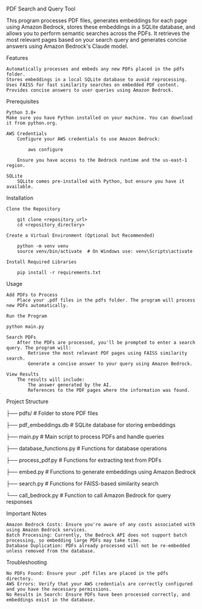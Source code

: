 PDF Search and Query Tool

This program processes PDF files, generates embeddings for each page using Amazon Bedrock, 
stores these embeddings in a SQLite database, and allows you to perform semantic searches across the PDFs. 
It retrieves the most relevant pages based on your search query and generates concise answers using Amazon Bedrock's Claude model.

Features

    Automatically processes and embeds any new PDFs placed in the pdfs folder.
    Stores embeddings in a local SQLite database to avoid reprocessing.
    Uses FAISS for fast similarity searches on embedded PDF content.
    Provides concise answers to user queries using Amazon Bedrock.

Prerequisites

    Python 3.8+
    Make sure you have Python installed on your machine. You can download it from python.org.

    AWS Credentials
        Configure your AWS credentials to use Amazon Bedrock:

            aws configure

        Ensure you have access to the Bedrock runtime and the us-east-1 region.

    SQLite
        SQLite comes pre-installed with Python, but ensure you have it available.


Installation

    Clone the Repository

        git clone <repository_url>
        cd <repository_directory>

    Create a Virtual Environment (Optional but Recommended)

        python -m venv venv
        source venv/bin/activate  # On Windows use: venv\Scripts\activate

    Install Required Libraries

        pip install -r requirements.txt


Usage

    Add PDFs to Process
        Place your .pdf files in the pdfs folder. The program will process new PDFs automatically.

    Run the Program

    python main.py

    Search PDFs
        After the PDFs are processed, you'll be prompted to enter a search query. The program will:
            Retrieve the most relevant PDF pages using FAISS similarity search.
            Generate a concise answer to your query using Amazon Bedrock.

    View Results
        The results will include:
            The answer generated by the AI.
            References to the PDF pages where the information was found.

Project Structure

├── pdfs/                     # Folder to store PDF files

├── pdf_embeddings.db         # SQLite database for storing embeddings

├── main.py                   # Main script to process PDFs and handle queries

├── database_functions.py     # Functions for database operations

├── process_pdf.py            # Functions for extracting text from PDFs

├── embed.py                  # Functions to generate embeddings using Amazon Bedrock

├── search.py                 # Functions for FAISS-based similarity search

└── call_bedrock.py           # Function to call Amazon Bedrock for query responses

Important Notes

    Amazon Bedrock Costs: Ensure you're aware of any costs associated with using Amazon Bedrock services.
    Batch Processing: Currently, the Bedrock API does not support batch processing, so embedding large PDFs may take time.
    Database Duplication: PDFs already processed will not be re-embedded unless removed from the database.

Troubleshooting

    No PDFs Found: Ensure your .pdf files are placed in the pdfs directory.
    AWS Errors: Verify that your AWS credentials are correctly configured and you have the necessary permissions.
    No Results in Search: Ensure PDFs have been processed correctly, and embeddings exist in the database.
